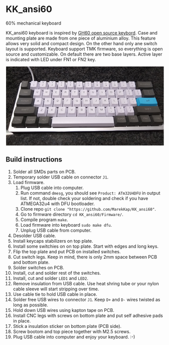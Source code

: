 # KK_ansi60
60% mechanical keyboard

KK_ansi60 keyboard is inspired by [GH60 open source keybord](https://github.com/komar007/gh60).
Case and mounting plate are made from one piece of aluminium alloy. This feature allows very
solid and compact design. On the other hand only ane switch layout is supported.
Keyboard support TMK firmware, so everything is open source and customizable. On default there
are two base layers. Active layer is indicated with LED under FN1 or FN2 key.

![title image](other/title_image.png)

## Build instructions
1. Solder all SMDs parts on PCB.
2. Temporary solder USB cable on connector `J1`.
3. Load firmware.
   1. Plug USB cable into computer.
   2. Run command `dmesg`, you should see `Product: ATm32U4DFU` in output list. If not,
      double check your soldering and check if you have ATMEGA32u4 with DFU bootloader.
   3. Clone repo `git clone "https://github.com/MarekKap/KK_ansi60"`.
   4. Go to firmware directory `cd KK_ansi60/Firmware/`.
   5. Compile program `make`.
   6. Load firmware into keyboard `sudo make dfu`.
   7. Unplug USB cable from computer.
4. Desolder USB cable.
5. Install keycaps stabilizers on top plate.
6. Install some switchies on on top plate. Start with edges and long keys.
7. Flip the top plate and put PCB on installed switches.
8. Cut switch legs. Keep in mind, there is only 2mm space between PCB and bottom plate.
9. Solder switches on PCB.
10. Install, cut and solder rest of the switches.
11. Install, cut and solder `LED1` and `LED2`.
12. Remove insulation from USB cable. Use heat shring tube or your nylon cable sleeve will
    start stripping over time.
13. Use cable tie to hold USB cable in place.
14. Solder free USB wires to connector `J1`. Keep `D+` and `D-` wires twisted as long as
    possible.
15. Hold down USB wires using kapton tape on PCB.
16. Install CNC legs with screws on bottom plate and put self adhesive pads in place.
17. Stick a insulation sticker on bottom plate (PCB side).
18. Screw bootom and top piece together with M2.5 screws.
19. Plug USB cable into computer and enjoy your keyboard. :-)

